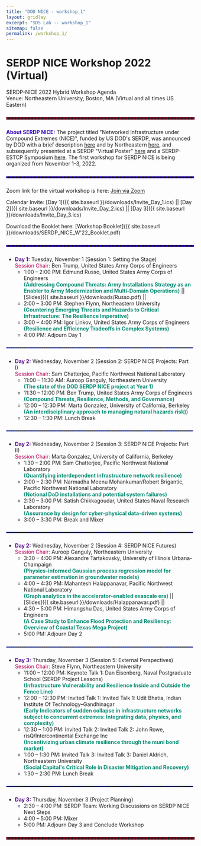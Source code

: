 ```yaml
---
title: "DOD NICE - workshop_1"
layout: gridlay
excerpt: "SDS Lab -- workshop_1"
sitemap: false
permalink: /workshop_1/
---
```

<!-- 
Jump to [US Patents](#us-patents) to see our Patents. -->

# SERDP NICE Workshop 2022 (Virtual)

SERDP-NICE 2022 Hybrid Workshop Agenda\
Venue: Northeastern University, Boston, MA (Virtual and all times US Eastern)

<hr style="border: 3px dashed #800020; width: 100%; margin: auto; margin-top: 5%; margin-bottom: 5%">

<span style="color:#3202b5">**About SERDP NICE:**</span> The project titled "Networked Infrastructure under Compound Extremes (NICE)", funded by US DOD's SERDP, was announced by DOD with a brief description [here](https://serdp-estcp.org/projects/details/4fac77f3-2966-49c4-b3b5-a91593cec6a2) and by Northeastern [here](https://coe.northeastern.edu/news/ganguly-to-lead-3m-serdp-grant-for-networked-infrastructures-under-compound-extremes/), and subsequently presented at a SERDP "Virtual Poster" [here](https://www.youtube.com/watch?v=BRsifIgUdHA) and a SERDP-ESTCP Symposium [here](https://www.youtube.com/watch?v=_I4a2t24_88). The first workshop for SERDP NICE is being organized from November 1-3, 2022.

<hr style="border: 2px dashed #3202b5; width: 100%; margin: auto; margin-top: 5%; margin-bottom: 5%">

Zoom link for the virtual workshop is here: [Join via Zoom](https://northeastern.zoom.us/j/99258846120)

Calendar Invite: [Day 1]({{ site.baseurl }}/downloads/Invite_Day_1.ics) &#124;&#124; [Day 2]({{ site.baseurl }}/downloads/Invite_Day_2.ics) &#124;&#124; [Day 3]({{ site.baseurl }}/downloads/Invite_Day_3.ics)

Download the Booklet here: [Workshop Booklet]({{ site.baseurl }}/downloads/SERDP_NICE_W'22_Booklet.pdf)

<hr style="border: 2px dashed #3202b5; width: 100%; margin: auto; margin-top: 5%; margin-bottom: 5%">

<!-- <hr style="height:4px;border-width:1;color:gray;background-color:gray"> -->

* <span style="color:#4B0082">**Day 1:**</span> Tuesday, November 1 (Session 1: Setting the Stage)\
<span style="color:#b50255">Session Chair:</span> Ben Trump, United States Army Corps of Engineers
  * 1:00 – 2:00 PM: Edmund Russo, United States Army Corps of Engineers\
<span style="color:#0a8f76">**(Addressing Compound Threats: Army Installations Strategy as an Enabler to Army Modernization and Multi-Domain Operations)**</span> &#124;&#124; [Slides]({{ site.baseurl }}/downloads/Russo.pdf) &#124;&#124;
  * 2:00 – 3:00 PM: Stephen Flynn, Northeastern University\
<span style="color:#0a8f76">**(Countering Emerging Threats and Hazards to Critical Infrastructure: The Resilience Imperative)**</span>
  * 3:00 – 4:00 PM: Igor Linkov, United States Army Corps of Engineers \
<span style="color:#0a8f76">**(Resilience and Efficiency Tradeoffs in Complex Systems)**</span>
  * 4:00 PM: Adjourn Day 1

<hr style="border: 1px dashed #2137b0; width: 100%; margin: auto; margin-top: 5%; margin-bottom: 5%">

* <span style="color:#4B0082">**Day 2:**</span> Wednesday, November 2 (Session 2: SERDP NICE Projects: Part I)\
<span style="color:#b50255">Session Chair:</span> Sam Chatterjee, Pacific Northwest National Laboratory
  * 11:00 – 11:30 AM: Auroop Ganguly, Northeastern University \
<span style="color:#0a8f76">**(The state of the DOD SERDP NICE project at Year 1)**</span>
  * 11:30 – 12:00 PM: Ben Trump, United States Army Corps of Engineers \
<span style="color:#0a8f76">**(Compound Threats, Resilience, Methods, and Governance)**</span>
  * 12:00 – 12:30 PM: Marta Gonzalez, University of California, Berkeley \
<span style="color:#0a8f76">**(An interdisciplinary  approach to managing natural hazards risk)**</span>)
  * 12:30 – 1:30 PM: Lunch Break


<hr style="border: 1px dashed #2137b0; width: 100%; margin: auto; margin-top: 5%; margin-bottom: 5%">

* <span style="color:#4B0082">**Day 2:**</span> Wednesday, November 2 (Session 3: SERDP NICE Projects: Part II)\
<span style="color:#b50255">Session Chair:</span> Marta Gonzalez, University of California, Berkeley
  * 1:30 – 2:00 PM: Sam Chatterjee, Pacific Northwest National Laboratory \
<span style="color:#0a8f76">**(Quantifying interdependent infrastructure network resilience)**</span>
  * 2:00 – 2:30 PM: Narmadha Meenu Mohankumar/Robert Brigantic, Pacific Northwest National Laboratory \
<span style="color:#0a8f76">**(Notional DoD installations and potential system failures)**</span>
  * 2:30 – 3:00 PM: Satish Chikkagoudar, United States Naval Research Laboratory\
<span style="color:#0a8f76">**(Assurance by design for cyber-physical data-driven systems)**</span>
  * 3:00 – 3:30 PM: Break and Mixer

<hr style="border: 1px dashed #2137b0; width: 100%; margin: auto; margin-top: 5%; margin-bottom: 5%">

* <span style="color:#4B0082">**Day 2:**</span> Wednesday, November 2 (Session 4: SERDP NICE Futures)\
<span style="color:#b50255">Session Chair:</span> Auroop Ganguly, Northeastern University
  * 3:30 – 4:00 PM: Alexandre Tartakovsky, University of Illinois Urbana-Champaign \
<span style="color:#0a8f76">**(Physics-informed Gaussian process regression model for parameter estimation in groundwater models)**</span>
  * 4:00 – 4:30 PM: Mahantesh Halappanavar, Pacific Northwest National Laboratory \
<span style="color:#0a8f76">**(Graph analytics in the accelerator-enabled exascale era)**</span> &#124;&#124; [Slides]({{ site.baseurl }}/downloads/Halappanavar.pdf) &#124;&#124;
  * 4:30 – 5:00 PM: Himangshu Das, United States Army Corps of Engineers \
<span style="color:#0a8f76">**(A Case Study to Enhance Flood Protection and Resiliency: Overview of Coastal Texas Mega Project)**</span>
  * 5:00 PM: Adjourn Day 2

<hr style="border: 1px dashed #2137b0; width: 100%; margin: auto; margin-top: 5%; margin-bottom: 5%">

* <span style="color:#4B0082">**Day 3:**</span> Thursday, November 3 (Session 5: External Perspectives)\
<span style="color:#b50255">Session Chair:</span> Steve Flynn, Northeastern University
  * 11:00 – 12:00 PM: Keynote Talk 1: Dan Eisenberg, Naval Postgraduate School (SERDP Project Lessons)\
<span style="color:#0a8f76">**(Infrastructure Vulnerability and Resilience Inside and Outside the Fence Line)**</span>
  * 12:00 – 12:30 PM: Invited Talk 1: Invited Talk 1: Udit Bhatia, Indian Institute Of Technology–Gandhinagar \
<span style="color:#0a8f76">**(Early Indicators of sudden collapse in infrastructure networks subject to concurrent  extremes: Integrating data, physics, and complexity)**</span>
  * 12:30 – 1:00 PM: Invited Talk 2: Invited Talk 2: John Rowe, risQ/Intercontinental Exchange Inc\
<span style="color:#0a8f76">**(Incentivizing urban climate resilience through the muni bond market)**</span>
  * 1:00 – 1:30 PM: Invited Talk 3: Invited Talk 3: Daniel Aldrich, Northeastern University \
<span style="color:#0a8f76">**(Social Capital's Critical Role in Disaster Mitigation and Recovery)**</span>
  * 1:30 – 2:30 PM: Lunch Break

<hr style="border: 1px dashed #2137b0; width: 100%; margin: auto; margin-top: 5%; margin-bottom: 5%">

* <span style="color:#4B0082">**Day 3:**</span> Thursday, November 3 (Project Planning)
  * 2:30 – 4:00 PM: SERDP Team: Working Discussions on SERDP NICE Next Steps
  * 4:00 – 5:00 PM: Mixer
  * 5:00 PM: Adjourn Day 3 and Conclude Workshop

<hr style="border: 3px dashed #800020; width: 100%; margin: auto; margin-top: 5%; margin-bottom: 5%">
